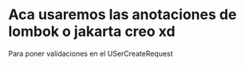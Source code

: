 # Aca usaremos las anotaciones de lombok o jakarta creo xd
Para poner validaciones en el USerCreateRequest